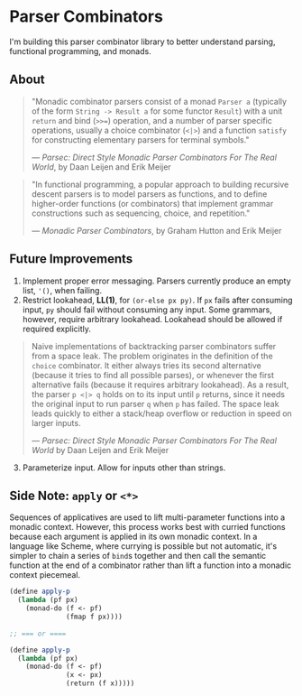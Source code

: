 # Parser Combinators

I'm building this parser combinator library to better understand parsing, 
functional programming, and monads.

## About

> "Monadic combinator parsers consist of a monad `Parser a` (typically of the form
>  `String -> Result a` for some functor `Result`) with a unit `return` and bind
>  (`>>=`) operation, and a number of parser specific operations, usually a choice
>  combinator (`<|>`) and a function `satisfy` for constructing elementary parsers
>  for terminal symbols."
>
> — *Parsec: Direct Style Monadic Parser Combinators For The Real World*, by Daan Leijen and Erik Meijer

> "In functional programming, a popular approach to building recursive descent parsers
>  is to model parsers as functions, and to define higher-order functions (or combinators) 
>  that implement grammar constructions such as sequencing, choice, and repetition."
>
>  — *Monadic Parser Combinators*, by Graham Hutton and Erik Meijer

## Future Improvements

1. Implement proper error messaging. Parsers currently produce an empty list, `'()`, when failing.
2. Restrict lookahead, **LL(1)**, for `(or-else px py)`. If `px` fails after consuming input, `py` should fail
   without consuming any input. Some grammars, however, require arbitrary lookahead. Lookahead should
   be allowed if required explicitly.

> Naive implementations of backtracking parser combinators suffer from a space leak.
> The problem originates in the definition of the `choice` combinator. It either
> always tries its second alternative (because it tries to find all possible parses),
> or whenever the first alternative fails (because it requires arbitrary lookahead).
> As a result, the parser `p <|> q` holds on to its input until `p` returns, since it
> needs the original input to run parser `q` when `p` has failed. The space leak leads
> quickly to either a stack/heap overflow or reduction in speed on larger inputs.
>
> — *Parsec: Direct Style Monadic Parser Combinators For The Real World*
>   by Daan Leijen and Erik Meijer

3. Parameterize input. Allow for inputs other than strings.

## Side Note: `apply` or `<*>`

Sequences of applicatives are used to lift multi-parameter functions into a monadic context.
However, this process works best with curried functions because each argument is applied
in its own monadic context. In a language like Scheme, where currying is possible but not automatic,
it's simpler to chain a series of `bind`s together and then call the semantic function
at the end of a combinator rather than lift a function into a monadic context piecemeal.

```scheme
(define apply-p
  (lambda (pf px)
    (monad-do (f <- pf)
              (fmap f px))))
              
;; === or ====

(define apply-p
  (lambda (pf px)
    (monad-do (f <- pf)
              (x <- px)
              (return (f x)))))
```
